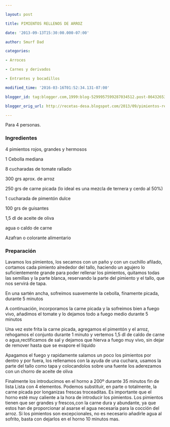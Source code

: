 ```yaml
---

layout: post

title: PIMIENTOS RELLENOS DE ARROZ

date: '2013-09-13T15:30:00.000-07:00'

author: Smurf Dad

categories:

- Arroces

- Carnes y derivados

- Entrantes y bocadillos

modified_time: '2016-03-16T01:52:34.131-07:00'

blogger_id: tag:blogger.com,1999:blog-5299957599287034512.post-8643265322682486159

blogger_orig_url: http://recetas-desa.blogspot.com/2013/09/pimientos-rellenos-de-arroz.html

---
```


Para 4 personas.

<h3>Ingredientes</h3>

4 pimientos rojos, grandes y hermosos

1 Cebolla mediana

8 cucharadas de tomate rallado

300 grs aprox. de arroz

250 grs de carne picada (lo ideal es una mezcla de ternera y cerdo al 50%)

1 cucharada de pimentón dulce

100 grs de guisantes

1,5 dl de aceite de oliva

agua o caldo de carne

Azafran o colorante alimentario

<h3>Preparación</h3>

Lavamos los pimientos, los secamos con un paño y con un cuchillo afilado, cortamos cada pimiento alrededor del tallo, haciendo un agujero lo suficientemente grande para poder rellenar los pimientos, quitamos todas las semillas y la parte blanca, reservando la parte del pimiento y el tallo, que nos servirá de tapa.

En una sartén ancha, sofreímos suavemente la cebolla, fínamente picada, durante 5 minutos

A continuación, incorporamos la carne picada y la sofreimos bien a fuego vivo, añadimos el tomate y lo dejamos todo a fuego medio durante 5 minutos

Una vez este frita la carne picada, agregamos el pimentón y el arroz, rehogamos el conjunto durante 1 minuto y vertemos 1,5 dl de caldo de carne o agua,rectificamos de sal y dejamos que hierva a fuego muy vivo, sin dejar de remover hasta que se evapore el liquido

Apagamos el fuego y rapidamente salamos un poco los pimientos por dentro y por fuera, los rellenamos con la ayuda de una cuchara, usamos la parte del tallo como tapa y colocandolos sobre una fuente los aderezamos con un chorro de aceite de oliva

Finalmente los introducimos en el horno a 200º durante 35 minutos fin de lista Lista con 4 elementos. Podemos substituir, en parte o totalmente, la carne picada por longanizas frescas troceaditas. Es importante que el horno esté muy caliente a la hora de introducir los pimientos. Los pimientos tienen que ser grandes y frescos,con la carne dura y abundante, ya que estos han de proporcionar al asarse el agua necesaria para la cocción del arroz. Si los pimientos son excepcionales, no es necesario añadirle agua al sofrito, basta con dejarlos en el horno 10 minutos mas.